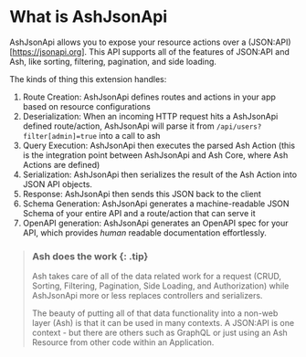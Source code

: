 # What is AshJsonApi

AshJsonApi allows you to expose your resource actions over a (JSON:API)[https://jsonapi.org]. This API supports all of the features of JSON:API and Ash, like sorting, filtering, pagination, and side loading.

The kinds of thing this extension handles:

1. Route Creation: AshJsonApi defines routes and actions in your app based on resource configurations
2. Deserialization: When an incoming HTTP request hits a AshJsonApi defined route/action, AshJsonApi will parse it from `/api/users?filter[admin]=true` into a call to ash
3. Query Execution: AshJsonApi then executes the parsed Ash Action (this is the integration point between AshJsonApi and Ash Core, where Ash Actions are defined)
4. Serialization: AshJsonApi then serializes the result of the Ash Action into JSON API objects.
5. Response: AshJsonApi then sends this JSON back to the client
6. Schema Generation: AshJsonApi generates a machine-readable JSON Schema of your entire API and a route/action that can serve it
7. OpenAPI generation: AshJsonApi generates an OpenAPI spec for your API, which provides _human_ readable documentation effortlessly.

> ### Ash does the work {: .tip}
>
> Ash takes care of all of the data related work for a request (CRUD, Sorting, Filtering, Pagination, Side Loading, and Authorization) while AshJsonApi more or less replaces controllers and serializers.
>
> The beauty of putting all of that data functionality into a non-web layer (Ash) is that it can be used in many contexts. A JSON:API is one context - but there are others such as GraphQL or just using an Ash Resource from other code within an Application.
